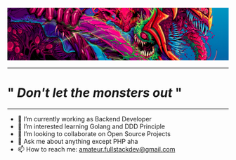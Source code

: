 ![Great Monster](https://github.com/lucifergotmad/lucifergotmad/blob/main/src/img/README.png)

---

# " _Don't let the monsters out_ "

---

- 🔭 I’m currently working as Backend Developer
- 🌱 I’m interested learning Golang and DDD Principle
- 👯 I’m looking to collaborate on Open Source Projects
- 💬 Ask me about anything except PHP aha
- 📫 How to reach me: amateur.fullstackdev@gmail.com

